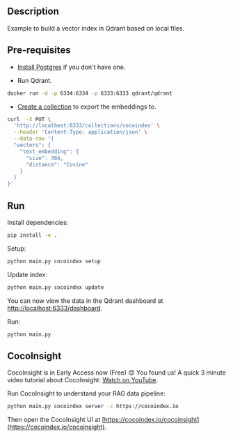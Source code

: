 ## Description

Example to build a vector index in Qdrant based on local files.

## Pre-requisites

- [Install Postgres](https://cocoindex.io/docs/getting_started/installation#-install-postgres) if you don't have one.

- Run Qdrant.

```bash
docker run -d -p 6334:6334 -p 6333:6333 qdrant/qdrant
```

- [Create a collection](https://qdrant.tech/documentation/concepts/vectors/#named-vectors) to export the embeddings to.

```bash
curl  -X PUT \
  'http://localhost:6333/collections/cocoindex' \
  --header 'Content-Type: application/json' \
  --data-raw '{
  "vectors": {
    "text_embedding": {
      "size": 384,
      "distance": "Cosine"
    }
  }
}'
```

## Run

Install dependencies:

```bash
pip install -e .
```

Setup:

```bash
python main.py cocoindex setup
```

Update index:

```bash
python main.py cocoindex update
```

You can now view the data in the Qdrant dashboard at <http://localhost:6333/dashboard>.

Run:

```bash
python main.py
```

## CocoInsight

CocoInsight is in Early Access now (Free) 😊 You found us! A quick 3 minute video tutorial about CocoInsight: [Watch on YouTube](https://youtu.be/ZnmyoHslBSc?si=pPLXWALztkA710r9).

Run CocoInsight to understand your RAG data pipeline:

```bash
python main.py cocoindex server -c https://cocoindex.io
```

Then open the CocoInsight UI at [https://cocoindex.io/cocoinsight](https://cocoindex.io/cocoinsight).
